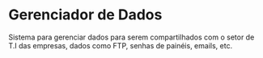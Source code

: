 Gerenciador de Dados
====================

Sistema para gerenciar dados para serem compartilhados com o setor de T.I das empresas, dados como FTP, senhas de painéis, emails, etc.
